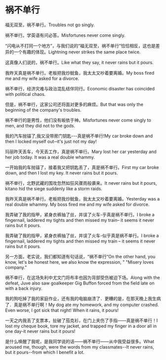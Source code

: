 # 祸不单行

<p><span class="chinese">福无双至，祸不单行。</span><span class="english">Troubles not go singly.</span></p>

<p><span class="chinese">祸不单行。学英语有问必答。</span><span class="english">Misfortunes never come singly.</span></p>

<p><span class="chinese">“闪电从不打同一个地方”，与我们说的“福无双至，祸不单行”恰恰相反，这也是差异的一个有趣的体现。</span><span class="english">Lightning never strikes the same place twice.</span></p>

<p><span class="chinese">这真像人们说的，祸不单行。</span><span class="english">Like what they say, it never rains but it pours.</span></p>

<p><span class="chinese">我昨天真是祸不单行。老板把我炒鱿鱼，我太太又吵着要离婚。</span><span class="english">My boss fired me and my wife asked for a divorce.</span></p>

<p><span class="chinese">祸不单行，经济灾难与政治混乱结伴同行。</span><span class="english">Economic disaster has coincided with political chaos.</span></p>

<p><span class="chinese">但是，祸不单行，这家公司还将面对更多的麻烦。</span><span class="english">But that was only the beginning of the company's troubles.</span></p>

<p><span class="chinese">祸不单行的是男性，他们没有皈依于神。</span><span class="english">Misfortunes never come singly to men, and they did not to the gods.</span></p>

<p><span class="chinese">我的汽车抛锚了,我又没带房门钥匙---真是祸不单行!</span><span class="english">My car broke down and then I locked myself out─it's just not my day!</span></p>

<p><span class="chinese">玛丽昨天丢车，今天丢工作，真是祸不单行。</span><span class="english">Mary lost her car yesterday and her job today. It was a real double whammy.</span></p>

<p><span class="chinese">一开始我的车抛锚了，接着我又把钥匙丢了，真是祸不单行。</span><span class="english">First my car broke down, and then I lost my key. It never rains but it pours.</span></p>

<p><span class="chinese">祸不单行，北野武藏的围攻忽然如狂风骤雨般袭来。</span><span class="english">It never rains but it pours, kitano hid the siege suddenly like a storm raids.</span></p>

<p><span class="chinese">我昨天真是祸不单行。老板把我炒鱿鱼，我太太又吵着要离婚。</span><span class="english">Yesterday was a real double whammy. My boss fired me and my wife asked for divorce.</span></p>

<p><span class="chinese">我弄破了我的指甲，紧身衣裤抽了丝，并误了火车-乎真是祸不单行。</span><span class="english">I broke a fingernail, laddered my tights and then missed my train– it seems it never rains but it pours.</span></p>

<p><span class="chinese">我弄破了我的指甲，紧身衣裤抽了丝，并误了火车-似乎真是祸不单行。</span><span class="english">I broke a fingernail, laddered my tights and then missed my train – it seems it never rains but it pours.</span></p>

<p><span class="chinese">另一方面，老实说，我们都知道有句话说，“祸不单行“</span><span class="english">On the other hand, you know, let's be honest here, we also know the expression, " "Misery loves company."</span></p>

<p><span class="chinese">祸不单行，在这场失利中尤文门将布丰也因为背部受伤被迫下场。</span><span class="english">Along with the defeat, Juve also saw goalkeeper Gig Buffon forced from the field late on with a back injury.</span></p>

<p><span class="chinese">我的狗吃掉了我的家庭作业，还有我的电脑崩溃了．更糟的是，在那天晚上我生病了．真是祸不单行啊！</span><span class="english">My dog ate my homework, and my computer crashed. Even worse, I got sick that night! When it rains, it pours!</span></p>

<p><span class="chinese">一天之内我丢了支票本，扯破了茄克衫，在门上夹伤了手指——真是祸不单行！</span><span class="english">I lost my cheque book, tore my jacket, and trapped my finger in a door all in one day-it never rains but it pours!</span></p>

<p><span class="chinese">是什么唤醒了我呢，是我同学说的话——祸不单行——从中我受益很多。</span><span class="english">What aroused me, though, were the words from my classmates--It never rains, but it pours--from which I benefit a lot.</span></p>


